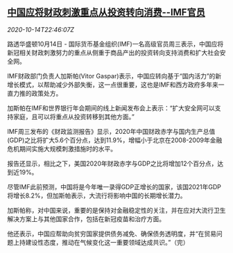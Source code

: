 <!--1602716135000-->
[中国应将财政刺激重点从投资转向消费--IMF官员](https://cn.reuters.com/article/wrapup-china-imf-stimulus-1014-wedn-idCNKBS26Z38W)
------

<div><i>2020-10-14T22:46:07Z</i></div><p>路透华盛顿10月14日 - 国际货币基金组织(IMF)一名高级官员周三表示，中国应将新冠相关财政刺激努力的重点从侧重于商品产出的投资转向支持消费和扩大社会安全网。</p><p>IMF财政部门负责人加斯帕(Vitor Gaspar)表示，中国应转向基于“国内活力”的新增长模式，以帮助减少外部失衡，这一点很重要，这也是IMF和西方政府多年来一直力推的政策处方。</p><p>加斯帕在IMF和世界银行年会期间的线上新闻发布会上表示：“扩大安全网可以支持家庭，且可以将重点从投资转移到其他方面。”</p><p>IMF周三发布的《财政监测报告》显示，2020年中国财政赤字与国内生产总值(GDP)之比将扩大5.6个百分点，达到11.9%，增幅小于北京在2008-2009年金融危机期间实施大规模刺激措施时的水平。</p><p>报告还显示，相比之下，美国2020年财政赤字与GDP之比将增加12个百分点，达到近19%。</p><p>尽管IMF此前预测，中国将是今年唯一录得GDP正增长的国家，该国2021年GDP将增长8.2%，但加斯帕表示，大流行将影响中国的长期增长潜力。</p><p>加斯帕称，对中国来说，重要的是保持对金融稳定性的关注，并在应对大流行卫生解决方案上与其他国家合作，包括在新冠疫苗和治疗方面。</p><p>他还表示，中国应帮助向贫穷国家提供债务减免、确保债务透明度，并“在贸易问题上持建设性态度，推动在气候变化这一重要领域达成共识。”（完）</p>
